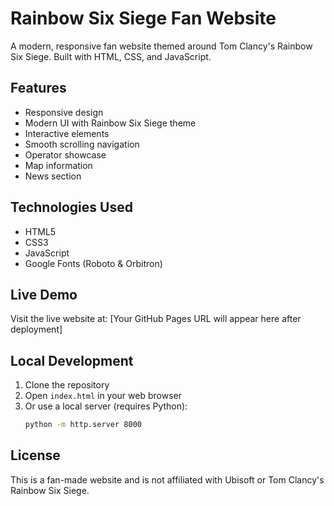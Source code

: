 # Rainbow Six Siege Fan Website

A modern, responsive fan website themed around Tom Clancy's Rainbow Six Siege. Built with HTML, CSS, and JavaScript.

## Features
- Responsive design
- Modern UI with Rainbow Six Siege theme
- Interactive elements
- Smooth scrolling navigation
- Operator showcase
- Map information
- News section

## Technologies Used
- HTML5
- CSS3
- JavaScript
- Google Fonts (Roboto & Orbitron)

## Live Demo
Visit the live website at: [Your GitHub Pages URL will appear here after deployment]

## Local Development
1. Clone the repository
2. Open `index.html` in your web browser
3. Or use a local server (requires Python):
   ```bash
   python -m http.server 8000
   ```

## License
This is a fan-made website and is not affiliated with Ubisoft or Tom Clancy's Rainbow Six Siege. 
